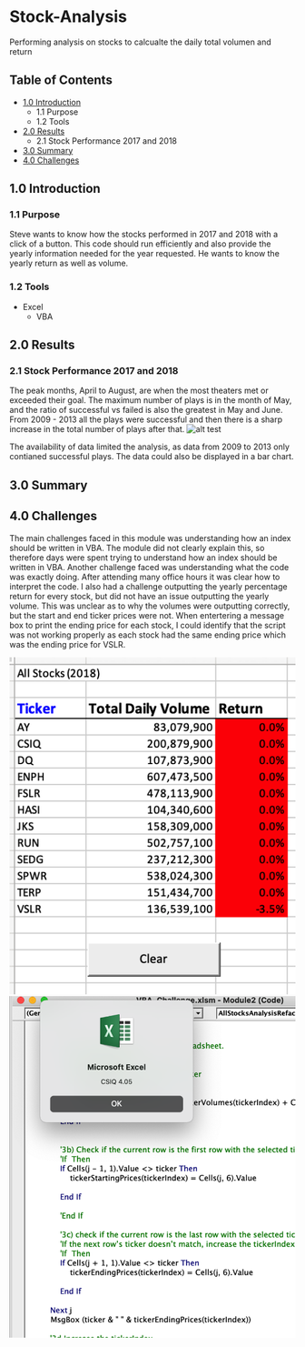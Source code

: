 # Stock-Analysis
Performing analysis on stocks to calcualte the daily total volumen and return

## Table of Contents
- [1.0 Introduction](#Introduction)
  * 1.1 Purpose
  * 1.2 Tools
- [2.0 Results](#Results)
  * 2.1 Stock Performance 2017 and 2018
- [3.0 Summary](#Summary)
- [4.0 Challenges](#Challenges)

<a name="Introduction"></a>
## 1.0 Introduction

### 1.1 Purpose
Steve wants to know how the stocks performed in 2017 and 2018 with a click of a button. This code should run efficiently and also provide the yearly information needed for the year requested.  He wants to know the yearly return as well as volume. 

### 1.2 Tools
- Excel
  - VBA
 
<a name="Results"></a>
## 2.0 Results
### 2.1 Stock Performance 2017 and 2018
The peak months, April to August, are when the most theaters met or exceeded their goal. The maximum number of plays is in the month of May, and the ratio of successful vs failed is also the greatest in May and June.  From 2009 - 2013 all the plays were successful and then there is a sharp increase in the total number of plays after that.
![alt test](Resources/Theater_Outcomes_vs_Launch.png)

The availability of data limited the analysis, as data from 2009 to 2013 only contianed successful plays.  The data could also be displayed in a bar chart.

<a name="Summary"></a>
## 3.0 Summary

<a name="Challenges"></a>
## 4.0 Challenges

The main challenges faced in this module was understanding how an index should be written in VBA.  The module did not clearly explain this, so therefore days were spent trying to understand how an index should be written in VBA. Another challenge faced was understanding what the code was exactly doing.  After attending many office hours it was clear how to interpret the code.  I also had a challenge outputting the yearly percentage return for every stock, but did not have an issue outputting the yearly volume.  This was unclear as to why the volumes were outputting correctly, but the start and end ticker prices were not. When entertering a message box to print the ending price for each stock, I could identify that the script was not working properly as each stock had the same ending price which was the ending price for VSLR. 

![alt text](Resources/Challenge_return.png)  ![alt text](Resources/MsgBox_EndingPrice.png)

